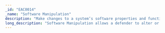 ```yaml
---
_id: "EAC0014"
_name: "Software Manipulation"
description: "Make changes to a system’s software properties and functions to achieve a desired effect."
long_description: "Software Manipulation allows a defender to alter or replace elements of the OS, file system, or other software installed and executed on a system. These alterations can affect outputs, degrade effectiveness, and/or prevent the software from functioning altogether. For example, the defender can manipulate software by changing the output of commonly used discovery commands to hide legitimate systems and artifacts and/or reveal deceptive artifacts and systems.  Alternatively, the defender can change the output of the password policy description for an adversary attempting to brute-force credentials. This manipulation may cause the adversary to waste resources brute-forcing passwords with inaccurate complexity requirements. If the defender wanted to degrade software effectiveness, they might weaken algorithms to expose data that is being archived, encoded, and/or encrypted.  Finally, to prevent software from functioning altogether, the defender may cause failures in software typically used to delete data or hide adversary artifacts. For some Software Manipulation use cases, it may be possible to make changes in such a way that adversary actions and legitimate user actions are handled differently. For example, the defender could show all files when viewed in a graphical application but hide files or introduce decoy files when viewed via a terminal command. This setup would allow legitimate users full access to the file system, while manipulating access for adversaries using a reverse shell."
---
```

